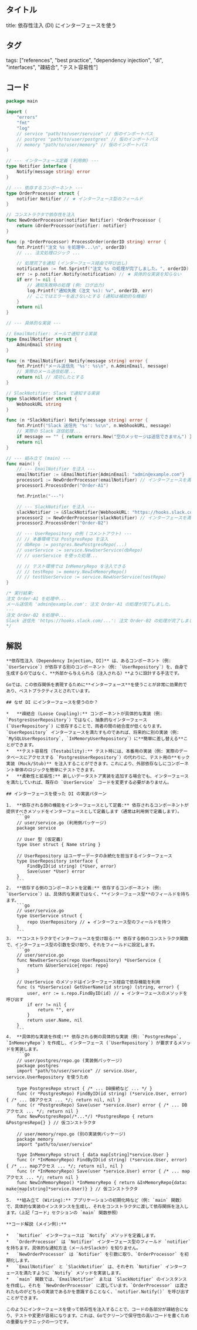 ## タイトル
title: 依存性注入 (DI) にインターフェースを使う

## タグ
tags: ["references", "best practice", "dependency injection", "di", "interfaces", "疎結合", "テスト容易性"]

## コード
```go
package main

import (
	"errors"
	"fmt"
	"log"
	// service "path/to/user/service" // 仮のインポートパス
	// postgres "path/to/user/postgres" // 仮のインポートパス
	// memory "path/to/user/memory" // 仮のインポートパス
)

// --- インターフェース定義 (利用側) ---
type Notifier interface {
	Notify(message string) error
}

// --- 依存するコンポーネント ---
type OrderProcessor struct {
	notifier Notifier // ★ インターフェース型のフィールド
}

// コンストラクタで依存性を注入
func NewOrderProcessor(notifier Notifier) *OrderProcessor {
	return &OrderProcessor{notifier: notifier}
}

func (p *OrderProcessor) ProcessOrder(orderID string) error {
	fmt.Printf("注文 %s を処理中...\n", orderID)
	// ... 注文処理ロジック ...

	// 処理完了を通知 (インターフェース経由で呼び出し)
	notification := fmt.Sprintf("注文 %s の処理が完了しました。", orderID)
	err := p.notifier.Notify(notification) // ★ 具体的な実装を知らない
	if err != nil {
		// 通知失敗時の処理 (例: ログ出力)
		log.Printf("通知失敗 (注文 %s): %v", orderID, err)
		// ここではエラーを返さないとする (通知は補助的な機能)
	}
	return nil
}

// --- 具体的な実装 ---

// EmailNotifier: メールで通知する実装
type EmailNotifier struct {
	AdminEmail string
}

func (n *EmailNotifier) Notify(message string) error {
	fmt.Printf("メール送信先 '%s': %s\n", n.AdminEmail, message)
	// 実際のメール送信処理...
	return nil // 成功したとする
}

// SlackNotifier: Slack で通知する実装
type SlackNotifier struct {
	WebhookURL string
}

func (n *SlackNotifier) Notify(message string) error {
	fmt.Printf("Slack 送信先 '%s': %s\n", n.WebhookURL, message)
	// 実際の Slack 送信処理...
	if message == "" { return errors.New("空のメッセージは送信できません") } // エラー例
	return nil
}

// --- 組み立て (main) ---
func main() {
	// --- EmailNotifier を注入 ---
	emailNotifier := &EmailNotifier{AdminEmail: "admin@example.com"}
	processor1 := NewOrderProcessor(emailNotifier) // インターフェースを満たす EmailNotifier を渡す
	processor1.ProcessOrder("Order-A1")

	fmt.Println("---")

	// --- SlackNotifier を注入 ---
	slackNotifier := &SlackNotifier{WebhookURL: "https://hooks.slack.com/..."}
	processor2 := NewOrderProcessor(slackNotifier) // インターフェースを満たす SlackNotifier を渡す
	processor2.ProcessOrder("Order-B2")

	// --- UserRepository の例 (コメントアウト) ---
	// // 本番環境では PostgresRepo を注入
	// dbRepo := postgres.NewPostgresRepo(...)
	// userService := service.NewUserService(dbRepo)
	// // userService を使った処理...

	// // テスト環境では InMemoryRepo を注入できる
	// // testRepo := memory.NewInMemoryRepo()
	// // testUserService := service.NewUserService(testRepo)
}

/* 実行結果:
注文 Order-A1 を処理中...
メール送信先 'admin@example.com': 注文 Order-A1 の処理が完了しました。
---
注文 Order-B2 を処理中...
Slack 送信先 'https://hooks.slack.com/...': 注文 Order-B2 の処理が完了しました。
*/
```

## 解説
```text
**依存性注入 (Dependency Injection, DI)** は、あるコンポーネント（例: `UserService`）が依存する別のコンポーネント（例: `UserRepository`）を、自身で生成するのではなく、**外部から与えられる（注入される）**ように設計する手法です。

Goでは、この依存関係を表現するために**インターフェース**を使うことが非常に効果的であり、ベストプラクティスとされています。

## なぜ DI にインターフェースを使うのか？

*   **疎結合 (Loose Coupling):** コンポーネントが具体的な実装（例: `PostgresUserRepository`）ではなく、抽象的なインターフェース (`UserRepository`) に依存することで、両者の間の結合度が低くなります。`UserRepository` インターフェースを満たすものであれば、将来的に別の実装（例: `MySQLUserRepository`, `InMemoryUserRepository`）に**簡単に差し替える**ことができます。
*   **テスト容易性 (Testability):** テスト時には、本番用の実装（例: 実際のデータベースにアクセスする `PostgresUserRepository`）の代わりに、テスト用の**モック実装 (Mock/Stub)** を注入することができます。これにより、外部依存なしにコンポーネント単体のロジックを簡単にテストできます。
*   **柔軟性と拡張性:** 新しいデータストア実装を追加する場合でも、インターフェースを満たしていれば、既存の `UserService` コードを変更する必要がありません。

## インターフェースを使った DI の実装パターン

1.  **依存される側の機能をインターフェースとして定義:** 依存されるコンポーネントが提供すべきメソッドをインターフェースとして定義します（通常は利用側で定義します）。
    ```go
    // user/service.go (利用側パッケージ)
    package service

    // User 型 (仮定義)
    type User struct { Name string }

    // UserRepository はユーザーデータの永続化を担当するインターフェース
    type UserRepository interface {
        FindByID(id string) (*User, error)
        Save(user *User) error
    }
    ```
2.  **依存する側のコンポーネントを定義:** 依存するコンポーネント（例: `UserService`）は、具体的な実装ではなく、**インターフェース型**のフィールドを持ちます。
    ```go
    // user/service.go
    type UserService struct {
        repo UserRepository // ★ インターフェース型のフィールドを持つ
    }
    ```
3.  **コンストラクタでインターフェースを受け取る:** 依存する側のコンストラクタ関数で、インターフェース型の引数を受け取り、それをフィールドに設定します。
    ```go
    // user/service.go
    func NewUserService(repo UserRepository) *UserService {
        return &UserService{repo: repo}
    }

    // UserService のメソッドはインターフェース経由で依存機能を利用
    func (s *UserService) GetUserName(id string) (string, error) {
        user, err := s.repo.FindByID(id) // ★ インターフェースのメソッドを呼び出す
        if err != nil {
            return "", err
        }
        return user.Name, nil
    }
    ```
4.  **具体的な実装を作成:** 依存される側の具体的な実装（例: `PostgresRepo`, `InMemoryRepo`）を作成し、インターフェース (`UserRepository`) が要求するメソッドを実装します。
    ```go
    // user/postgres/repo.go (実装側パッケージ)
    package postgres
    import "path/to/user/service" // service.User, service.UserRepository を使うため

    type PostgresRepo struct { /* ... DB接続など ... */ }
    func (r *PostgresRepo) FindByID(id string) (*service.User, error) { /* ... DBアクセス ... */; return nil, nil }
    func (r *PostgresRepo) Save(user *service.User) error { /* ... DBアクセス ... */; return nil }
    func NewPostgresRepo(/*...*/) *PostgresRepo { return &PostgresRepo{} } // 仮コンストラクタ

    // user/memory/repo.go (別の実装側パッケージ)
    package memory
    import "path/to/user/service"

    type InMemoryRepo struct { data map[string]*service.User }
    func (r *InMemoryRepo) FindByID(id string) (*service.User, error) { /* ... mapアクセス ... */; return nil, nil }
    func (r *InMemoryRepo) Save(user *service.User) error { /* ... mapアクセス ... */; return nil }
    func NewInMemoryRepo() *InMemoryRepo { return &InMemoryRepo{data: make(map[string]*service.User)} } // 仮コンストラクタ
    ```
5.  **組み立て (Wiring):** アプリケーションの初期化時など（例: `main` 関数）で、具体的な実装のインスタンスを生成し、それをコンストラクタに渡して依存関係を注入します。（上記「コード」セクションの `main` 関数参照）

**コード解説 (メイン例):**

*   `Notifier` インターフェースは `Notify` メソッドを定義します。
*   `OrderProcessor` は `Notifier` インターフェース型のフィールド `notifier` を持ちます。具体的な通知方法（メールかSlackか）を知りません。
*   `NewOrderProcessor` は `Notifier` を引数に取り、`OrderProcessor` を初期化します。
*   `EmailNotifier` と `SlackNotifier` は、それぞれ `Notifier` インターフェースを満たすように `Notify` メソッドを実装します。
*   `main` 関数では、`EmailNotifier` または `SlackNotifier` のインスタンスを作成し、それを `NewOrderProcessor` に渡しています。`OrderProcessor` は渡されたものがどちらの実装であるかを意識することなく、`notifier.Notify()` を呼び出すことができます。

このようにインターフェースを使って依存性を注入することで、コードの各部分が疎結合になり、テストや変更が容易になります。これは、Goでクリーンで保守性の高いコードを書くための重要なテクニックの一つです。